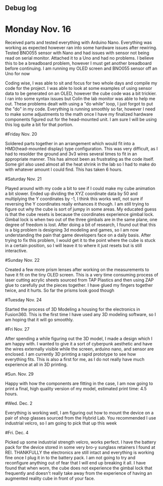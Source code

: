 ## Debug log

# Monday Nov. 16 

Received parts and tested everything with Arduino Nano. Everything was working as expected 
however ran into some hardware issues after rewiring. Tested BNO055 sensor with Nano and had issues with sensor
not being read on serial monitor. Attached it to a Uno and had no problems. I believe this to be a breadboard problem, 
however I must get another breadboard before continuing. I am running my OLED screen and BNO055 sensor off an Uno for now

Coding wise, I was able to sit and focus for two whole days and compile my code for the project. I was able to look at
some examples of using sensor data to be generated on an OLED, however the cube code was a bit trickier. I ran into some syntax
issues but Colin the lab monitor was able to help me out. These problems dealt with using a "do while" loop, I just 
forgot to put the "do" in my code. Everything is running smoothly so far, however I need to make some adjustments to the 
math once I have my finalized hardware components figured out for the head-mounted unit. I am sure I will be using this log
quite a bit for that portion. 

#Friday Nov. 20

Soldered parts together in an arrangement which would fit into a HMD(head-mounted display) type configuration. This was very difficult, as I had to resolder the ground and 3v3 wires several times to fit in an appropriate manner. This has almost been as frustrating as the code itself. Some girl also used almost all the heat shrink in the lab so I had to make do with whatever amount I could find. This has taken 6 hours. 

#Saturday Nov. 21

Played around with my code a bit to see if I could make my cube animation a bit slower. Ended up dividing the XYZ coordinate data by 50 and multiplying the Y coordinates by -1, I think this works well, not sure if reversing the Y coordinates really enhances it though. I am still trying to figure out why the cube is sort of jumpy in some areas. My educated guess is that the cube resets is because the coordinates experience gimbal lock. Gimbal lock is when two out of the three gimbals are in the same plane, one degree of freedom is lost. After doing a bit of research, I found out that this is a big problem is designing 3d modeling and games, so I am now understanding the pain that game developers face on a daily basis. After trying to fix this problem, I would get it to the point where the cube is stuck in a certain position, so I will leave it to where it just resets but is still interactive.

#Sunday Nov. 22

Created a few more prism lenses after working on the measurements to have it fit on the tiny OLED screen. This is a very time consuming process of laser cutting acrylic sheets sourced from TAP Plastics and then using ZAP glue to carefully put the pieces together. I have glued my fingers together twice, and it hurts. So far the prisms look good though

#Tuesday Nov. 24

Started the process of 3D Modeling a housing for the electronics in Fusion360. This is the first time I have used any 3D modeling software, so I am hoping that it will go smoothly. 

#Fri Nov. 27

After spending a while figuring out the 3D model, I made a design which I am happy with. I wanted to give it a sort of cyberpunk aesthetic and have the wires externally visible while the screen, arduino nano, and sensor are enclosed. I am currently 3D printing a rapid prototype to see how everything fits. This is also a first for me, as I do not really have much experience at all in 3D printing. 

#Sun. Nov. 29

Happy with how the components are fitting in the case, I am now going to print a final, high quality version of my model, estimated print time: 4.5 hours.

#Wed. Dec. 2

Everything is working well, I am figuring out how to mount the device on a pair of shop glasses sourced from the Hybrid Lab. You recommended I use industrial velcro, so I am going to pick that up this week 

#Fri. Dec. 4

Picked up some industrial strength velcro, works perfect. I have the battery pack for the device stored in some very bro-y sunglass retainers I found at REI. THANKFULLY the electronics are still intact and everything is working fine once I plug it in to the battery pack. I am not going to try and reconfigure anything out of fear that I will end up breaking it all. I have found that when worn, the cube does not experience the gimbal lock that frequently and doesn't really take away from the experience of having an augmented reality cube in front of your face. 
